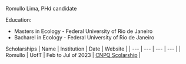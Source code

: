 Romullo Lima, PHd candidate

Education:
  * Masters in Ecology - Federal University of Rio de Janeiro 
  * Bacharel in Ecology - Federal University of Rio de Janeiro


Scholarships
| Name | Institution | Date | Website |
| --- | --- | --- | --- |
| Romullo | UofT | Feb to Jul of 2023 | [CNPQ Scolarship](https://www.gov.br/cnpq/pt-br) |
